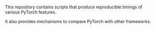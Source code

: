 This repository contains scripts that produce reproducible timings of various PyTorch features.

It also provides mechanisms to compare PyTorch with other frameworks.
